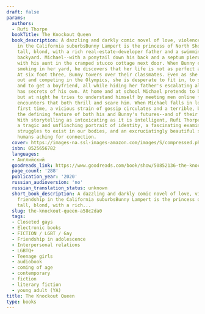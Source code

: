```yaml
---
draft: false
params:
  authors:
  - Rufi Thorpe
  bookTitle: The Knockout Queen
  book_description: A dazzling and darkly comic novel of love, violence, and friendship
    in the California suburbsBunny Lampert is the princess of North Shore⁠--beautiful,
    tall, blond, with a rich real-estate-developer father and a swimming pool in her
    backyard. Michael⁠⁠--with a ponytail down his back and a septum piercing⁠--lives
    with his aunt in the cramped stucco cottage next door. When Bunny catches Michael
    smoking in her yard, he discovers that her life is not as perfect as it seems.
    At six foot three, Bunny towers over their classmates. Even as she dreams of standing
    out and competing in the Olympics, she is desperate to fit in, to seem normal,
    and to get a boyfriend, all while hiding her father's escalating alcoholism.Michael
    has secrets of his own. At home and at school Michael pretends to be straight,
    but at night he tries to understand himself by meeting men online for anonymous
    encounters that both thrill and scare him. When Michael falls in love for the
    first time, a vicious strain of gossip circulates and a terrible, brutal act becomes
    the defining feature of both his and Bunny's futures⁠⁠--and of their friendship.
    With storytelling as intoxicating as it is intelligent, Rufi Thorpe has created
    a tragic and unflinching portrait of identity, a fascinating examination of our
    struggles to exist in our bodies, and an excruciatingly beautiful story of two
    humans aching for connection.
  cover: https://images-na.ssl-images-amazon.com/images/S/compressed.photo.goodreads.com/books/1579612084i/50852136.jpg
  isbn: 0525656782
  languages:
  - Английский
  goodreads_link: https://www.goodreads.com/book/show/50852136-the-knockout-queen
  page_count: '288'
  publication_year: '2020'
  russian_audioversion: 'no'
  russian_translation_status: unknown
  short_book_description: A dazzling and darkly comic novel of love, violence, and
    friendship in the California suburbsBunny Lampert is the princess of North Shore⁠--beautiful,
    tall, blond, with a rich...
  slug: the-knockout-queen-a58c2da0
  tags:
  - Closeted gays
  - Electronic books
  - FICTION / LGBT / Gay
  - Friendship in adolescence
  - Interpersonal relations
  - LGBTQ+
  - Teenage girls
  - audiobook
  - coming of age
  - contemporary
  - fiction
  - literary fiction
  - young adult (YA)
title: The Knockout Queen
type: books
---
```

